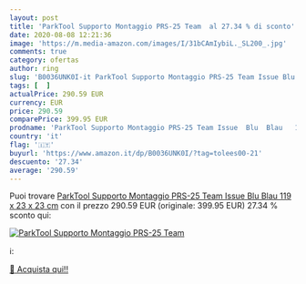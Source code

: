 ```yaml
---
layout: post
title: 'ParkTool Supporto Montaggio PRS-25 Team  al 27.34 % di sconto'
date: 2020-08-08 12:21:36
image: 'https://m.media-amazon.com/images/I/31bCAmIybiL._SL200_.jpg'
comments: true
category: ofertas
author: ring
slug: 'B0036UNK0I-it ParkTool Supporto Montaggio PRS-25 Team Issue Blu Blau 119...'
tags: [  ]
actualPrice: 290.59 EUR
currency: EUR
price: 290.59
comparePrice: 399.95 EUR
prodname: 'ParkTool Supporto Montaggio PRS-25 Team Issue  Blu  Blau   119 x 23 x 23 cm'
country: 'it'
flag: '🇮🇹'
buyurl: 'https://www.amazon.it/dp/B0036UNK0I/?tag=tolees00-21'
descuento: '27.34'
average: '290.59'
---
```


Puoi trovare [ParkTool Supporto Montaggio PRS-25 Team Issue  Blu  Blau   119 x 23 x 23 cm](https://www.amazon.it/dp/B0036UNK0I/?tag=tolees00-21) con il prezzo 290.59 EUR (originale: 399.95 EUR) 27.34 % sconto qui:

[![ParkTool Supporto Montaggio PRS-25 Team ](https://m.media-amazon.com/images/I/31bCAmIybiL._SL200_.jpg)](https://www.amazon.it/dp/B0036UNK0I/?tag=tolees00-21)

ℹ️:


[🛒 Acquista qui!!](https://www.amazon.it/dp/B0036UNK0I/?tag=tolees00-21)
